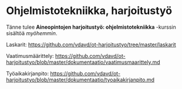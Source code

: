 # Ohjelmistotekniikka, harjoitustyö

Tänne tulee **Aineopintojen harjoitustyö: ohjelmistotekniikka** -kurssin sisältöä _myöhemmin_.

Laskarit: https://github.com/vdavd/ot-harjoitustyo/tree/master/laskarit

Vaatimusmäärittely: https://github.com/vdavd/ot-harjoitustyo/blob/master/dokumentaatio/vaatimusmaarittely.md

Työaikakirjanpito: https://github.com/vdavd/ot-harjoitustyo/blob/master/dokumentaatio/tyoaikakirjanpito.md
